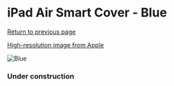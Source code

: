 # iPad Air Smart Cover - Blue

[Return to previous page](/ipad_air)

[High-resolution image from Apple](https://store.storeimages.cdn-apple.com/8756/as-images.apple.com/is/MF054?wid=4500&hei=4500&fmt=png)

<div style="width: 384px"><img src="/everysource/MF054.png" alt="Blue"></div>

### Under construction
